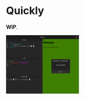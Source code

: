 # Quickly

**WIP**.

<img width="200px" src="quickly.png" alt="Quickly GUI - Code editor and preview">
